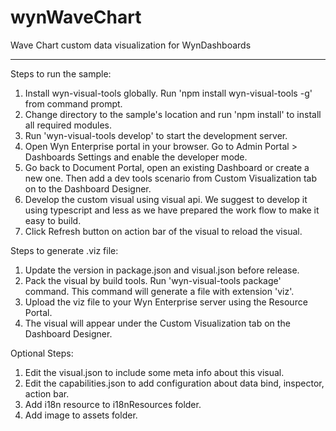 # wynWaveChart
Wave Chart custom data visualization for WynDashboards

------------------------------------------------------
Steps to run the sample:
1. Install wyn-visual-tools globally. Run 'npm install wyn-visual-tools -g' from command prompt.
2. Change directory to the sample's location and run 'npm install' to install all required modules.
3. Run 'wyn-visual-tools develop' to start the development server.
4. Open Wyn Enterprise portal in your browser. Go to Admin Portal > Dashboards Settings and enable the developer mode.
5. Go back to Document Portal, open an existing Dashboard or create a new one. Then add a dev tools scenario from Custom Visualization tab on to the Dashboard Designer.
6. Develop the custom visual using visual api. We suggest to develop it using typescript and less as we have prepared the work flow to make it easy to build.
7. Click Refresh button on action bar of the visual to reload the visual.

Steps to generate .viz file:
1. Update the version in package.json and visual.json before release.
2. Pack the visual by build tools. Run 'wyn-visual-tools package' command. This command will generate a file with extension 'viz'.
3. Upload the viz file to your Wyn Enterprise server using the Resource Portal.
4. The visual will appear under the Custom Visualization tab on the Dashboard Designer.

Optional Steps:
1. Edit the visual.json to include some meta info about this visual.
2. Edit the capabilities.json to add configuration about data bind, inspector, action bar.
3. Add i18n resource to i18nResources folder.
4. Add image to assets folder.